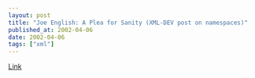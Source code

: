 ```yaml
---
layout: post
title: "Joe English: A Plea for Sanity (XML-DEV post on namespaces)"
published_at: 2002-04-06
date: 2002-04-06
tags: ["xml"]
---
```


[Link](http://lists.xml.org/archives/xml-dev/200204/msg00170.html)  